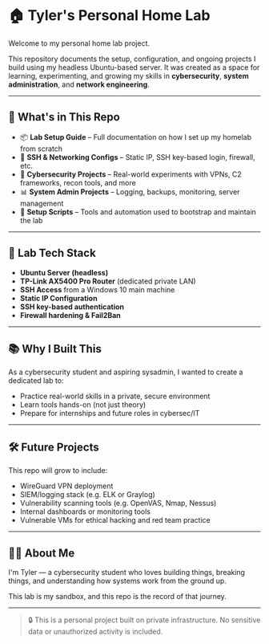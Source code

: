 # 🏠 Tyler's Personal Home Lab

Welcome to my personal home lab project.

This repository documents the setup, configuration, and ongoing projects I build using my headless Ubuntu-based server. It was created as a space for learning, experimenting, and growing my skills in **cybersecurity**, **system administration**, and **network engineering**.

---

## 🚀 What's in This Repo

- 📦 **Lab Setup Guide** – Full documentation on how I set up my homelab from scratch
- 🔐 **SSH & Networking Configs** – Static IP, SSH key-based login, firewall, etc.
- 🧪 **Cybersecurity Projects** – Real-world experiments with VPNs, C2 frameworks, recon tools, and more
- 📊 **System Admin Projects** – Logging, backups, monitoring, server management
- 🧰 **Setup Scripts** – Tools and automation used to bootstrap and maintain the lab

---

## 🔧 Lab Tech Stack

- **Ubuntu Server (headless)**
- **TP-Link AX5400 Pro Router** (dedicated private LAN)
- **SSH Access** from a Windows 10 main machine
- **Static IP Configuration**
- **SSH key-based authentication**
- **Firewall hardening & Fail2Ban**

---

## 📚 Why I Built This

As a cybersecurity student and aspiring sysadmin, I wanted to create a dedicated lab to:
- Practice real-world skills in a private, secure environment
- Learn tools hands-on (not just theory)
- Prepare for internships and future roles in cybersec/IT

---

## 🛠️ Future Projects

This repo will grow to include:
- WireGuard VPN deployment
- SIEM/logging stack (e.g. ELK or Graylog)
- Vulnerability scanning tools (e.g. OpenVAS, Nmap, Nessus)
- Internal dashboards or monitoring tools
- Vulnerable VMs for ethical hacking and red team practice

---

## 👨‍💻 About Me

I'm Tyler — a cybersecurity student who loves building things, breaking things, and understanding how systems work from the ground up.

This lab is my sandbox, and this repo is the record of that journey.

---

> 🔒 This is a personal project built on private infrastructure. No sensitive data or unauthorized activity is included.
